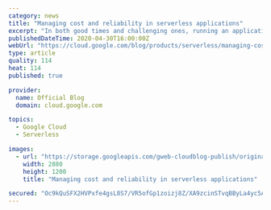```yaml
---
category: news
title: "Managing cost and reliability in serverless applications"
excerpt: "In both good times and challenging ones, running an application on a serverless environment has lots of benefits. If you experience extremely high demand, your application scales automatically, avoiding crashes or downtime. And if you see a contraction of demand, then the application scales down and"
publishedDateTime: 2020-04-30T16:00:00Z
webUrl: "https://cloud.google.com/blog/products/serverless/managing-cost-and-reliability-serverless-applications/"
type: article
quality: 114
heat: 114
published: true

provider:
  name: Official Blog
  domain: cloud.google.com

topics:
  - Google Cloud
  - Serverless

images:
  - url: "https://storage.googleapis.com/gweb-cloudblog-publish/original_images/Google_Blog_Serverless_-_04.jpg"
    width: 2880
    height: 1200
    title: "Managing cost and reliability in serverless applications"

secured: "Oc9kQuSFX2HVPxfe4gsL8S7/VR5ofGp1zoizj8Z/XA9zcinSTvqBByLa4yc5A27aSVdDOdx2kdrgaIBlRm3hBAevPKC7wyX4rl9negmVG8OPx/U2BPRlCv1rYKHNlAsUxHcoEtxegQNN88LfnAaekHqSqdcKoQnhuEQ6TsSdy55pmjMmmx6dJis9X4mxRWnIzAKpNqqB8xDZwmRV8q4zJTvPfaK1DeeRFWTJEQD3mPDdauN8wp2Jloc9I3+Vp2C3XV4gMtMlgfUiujezp0O5H/fwn28yFhXCHGxbeQPXfNsW5pzjy2BOrcarKmqcpsGN7NF4Sw5cc3nQQdOeXNSaSA==;5bX1g/xb7H9PlIsN0QahCg=="
---
```


